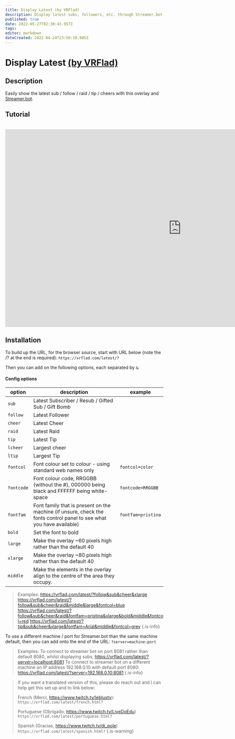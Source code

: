 ```yaml
---
title: Display Latest (by VRFlad)
description: Display latest subs, followers, etc. through Streamer.bot.
published: true
date: 2022-05-27T02:30:43.957Z
tags: 
editor: markdown
dateCreated: 2022-04-24T23:50:10.985Z
---
```


# Display Latest [(by VRFlad)](https://www.twitch.tv/vrflad)

## Description
Easily show the latest sub / follow / raid / tip / cheers with this overlay and [Streamer.bot](https://streamer.bot/).

## Tutorial
<br>
<iframe width="1120" height="630" src="https://www.youtube.com/embed/uRrAa_e_I-M" title="YouTube video player" frameborder="0" allow="accelerometer; autoplay; clipboard-write; encrypted-media; gyroscope; picture-in-picture" allowfullscreen></iframe>

## Installation
To build up the URL, for the browser source, start with URL below (note the /? at the end is required):
`https://vrflad.com/latest/?`

Then you can add on the following options, each separated by `&`:

#### Config options

| option             | description																											  | example                         |
|--------------------|------------------------------------------------------------------------------------------------------------------------|---------------------------------|
| `sub`				 | Latest Subscriber / Resub / Gifted Sub / Gift Bomb																	  |									|
| `follow`			 | Latest Follower																										  |									|
| `cheer`            | Latest Cheer																											  |									|
| `raid`			 | Latest Raid																											  |									|
| `tip`				 | Latest Tip																											  |								    |
| `lcheer`           | Largest cheer																										  |						            |
| `ltip`			 | Largest Tip																											  |						            |
| `fontcol`          | Font colour set to colour - using standard web names only															  | `fontcol=color`                 |
| `fontcode`         | Font colour code, RRGGBB (without the #), 000000 being black and FFFFFF being white-space							  | `fontcode=RRGGBB`               |
| `fontfam`          | Font family that is present on the machine (if unsure, check the fonts control panel to see what you have available)	  | `fontfam=pristina`              |
| `bold`			 | Set the font to bold																									  |								    |
| `large`			 | Make the overlay ~60 pixels high rather than the default 40															  |				                    |
| `xlarge`            | Make the overlay ~80 pixels high rather than the default 40															  |								    |
| `middle`			 | Make the elements in the overlay align to the centre of the area they occupy.                                          |							        |


>Examples:
>https://vrflad.com/latest/?follow&sub&cheer&xlarge
>https://vrflad.com/latest/?follow&sub&cheer&raid&middle&large&fontcol=blue
>https://vrflad.com/latest/?follow&sub&cheer&raid&fontfam=pristina&xlarge&bold&middle&fontcol=red
>https://vrflad.com/latest/?tip&sub&cheer&xlarge&fontfam=Arial&middle&fontcol=grey
{.is-info}


To use a different machine / port for Streamer.bot than the same machine default, then you can add onto the end of the URL: `?server=machine:port` 

>Examples:
>To connect to streamer bot on port 8081 rather than default 8080, whilst displaying subs, 
>https://vrflad.com/latest/?server=localhost:8081
>To connect to streamer bot on a different machine on IP address 192.168.0.10 with default port 8080:
>https://vrflad.com/latest/?server=192.168.0.10:8081
{.is-info}

>If you want a translated version of this, please do reach out and I can help get this set up and to link below:
>
>French (Merci,  https://www.twitch.tv/lebluxtv): 
`https://vrflad.com/latest/french.html?`
>
>Portuguese (Obrigado, https://www.twitch.tv/LiveDoEdu)
>`https://vrflad.com/latest/portuguese.html?`
>
>Spanish (Gracias, https://www.twitch.tv/dj_pole)
`https://vrflad.com/latest/spanish.html?`
{.is-warning}
